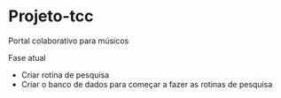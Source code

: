 # Projeto-tcc

Portal colaborativo para músicos

Fase atual 
- Criar rotina de pesquisa
- Criar o banco de dados para começar a fazer as rotinas de pesquisa

